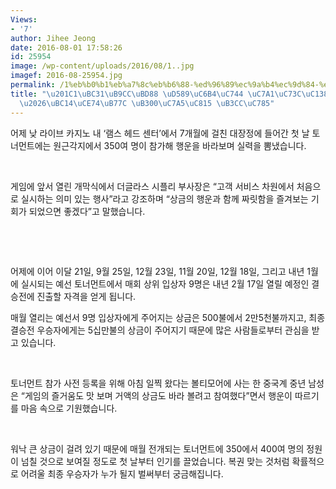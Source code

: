 ```yaml
---
Views:
- '7'
author: Jihee Jeong
date: 2016-08-01 17:58:26
id: 25954
image: /wp-content/uploads/2016/08/1..jpg
imagef: 2016-08-25954.jpg
permalink: /1%eb%b0%b1%eb%a7%8c%eb%b6%88-%ed%96%89%ec%9a%b4%ec%9d%84-%ec%9e%a1%ec%9c%bc%ec%84%b8%ec%9a%94%eb%b0%94%ec%b9%b4%eb%9d%bc-%eb%8c%80%ec%9e%a5%ec%a0%95-%eb%8f%8c%ec%9e%85/
title: "\u201C1\uBC31\uB9CC\uBD88 \uD589\uC6B4\uC744 \uC7A1\uC73C\uC138\uC694\u201D\
  \u2026\uBC14\uCE74\uB77C \uB300\uC7A5\uC815 \uB3CC\uC785"
---
```


어제 낮 라이브 카지노 내 ‘램스 헤드 센터’에서 7개월에 걸친 대장정에 들어간 첫 날 토너먼트에는 원근각지에서 350여 명이 참가해 행운을 바라보며 실력을 뽐냈습니다.

&nbsp;

게임에 앞서 열린 개막식에서 더글라스 시플리 부사장은 “고객 서비스 차원에서 처음으로 실시하는 의미 있는 행사”라고 강조하며 “상금의 행운과 함께 짜릿함을 즐겨보는 기회가 되었으면 좋겠다”고 말했습니다.

&nbsp;

&nbsp;

어제에 이어 이달 21일, 9월 25일, 12월 23일, 11월 20일, 12월 18일, 그리고 내년 1월에 실시되는 예선 토너먼트에서 매회 상위 입상자 9명은 내년 2월 17일 열릴 예정인 결승전에 진출할 자격을 얻게 됩니다.

매월 열리는 예선서 9명 입상자에게 주어지는 상금은 500불에서 2만5천불까지고, 최종 결승전 우승자에게는 5십만불의 상금이 주어지기 때문에 많은 사람들로부터 관심을 받고 있습니다.

&nbsp;

토너먼트 참가 사전 등록을 위해 아침 일찍 왔다는 볼티모어에 사는 한 중국계 중년 남성은 “게임의 즐거움도 맛 보며 거액의 상금도 바라 볼려고 참여했다”면서 행운이 따르기를 마음 속으로 기원했습니다.

&nbsp;

워낙 큰 상금이 걸려 있기 때문에 매월 전개되는 토너먼트에 350에서 400여 명의 정원이 넘칠 것으로 보여질 정도로 첫 날부터 인기를 끌었습니다. 복권 맞는 것처럼 확률적으로 어려울 최종 우승자가 누가 될지 벌써부터 궁금해집니다.